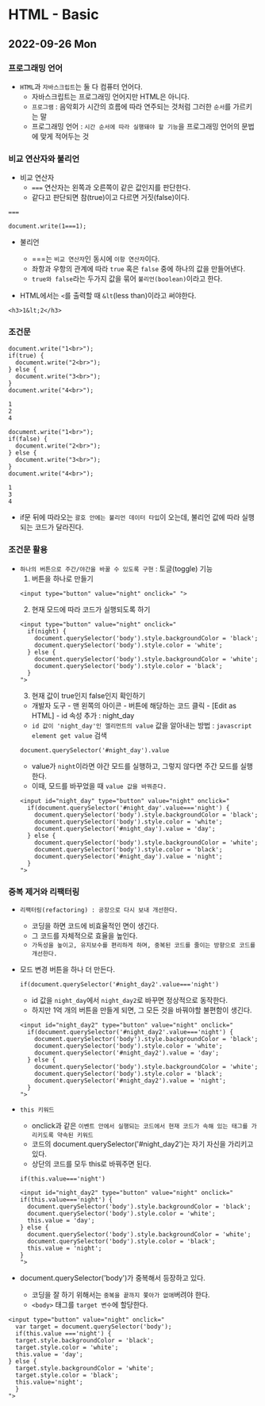 # HTML - Basic
## 2022-09-26 Mon

### 프로그래밍 언어

* `HTML`과 `자바스크립트`는 둘 다 컴퓨터 언어다.
  - 자바스크립트는 프로그래밍 언어지만 HTML은 아니다.
  - `프로그램` : 음악회가 시간의 흐름에 따라 연주되는 것처럼 그러한 `순서`를 가르키는 말
  - 프로그래밍 언어 : `시간 순서에 따라 실행돼야 할 기능`을 프로그래밍 언어의 문법에 맞게 적어두는 것

### 비교 연산자와 불리언

* 비교 연산자
  - `===` 연산자는 왼쪽과 오른쪽이 같은 값인지를 판단한다.
  - 같다고 판단되면 참(true)이고 다르면 거짓(false)이다.
```
===
```
```
document.write(1===1);
``` 

* 불리언
  - ===는 `비교 연산자`인 동시에 `이항 연산자`이다. 
  - 좌항과 우항의 관계에 따라 `true` 혹은 `false` 중에 하나의 값을 만들어낸다.
  - `true와 false`라는 두가지 값을 묶어 `불리언(boolean)`이라고 한다.

* HTML에서는 `<`를 출력할 때 `&lt`(less than)이라고 써야한다.
```
<h3>1&lt;2</h3>
```

### 조건문

```
document.write("1<br>");
if(true) {
  document.write("2<br>");
} else {
  document.write("3<br>");
}
document.write("4<br>");
```
```
1
2
4
```

```
document.write("1<br>");
if(false) {
  document.write("2<br>");
} else {
  document.write("3<br>");
}
document.write("4<br>");
```
```
1
3
4
```
* if문 뒤에 따라오는 `괄호 안에는 불리언 데이터 타입`이 오는데, 불리언 값에 따라 실행되는 코드가 달라진다.

### 조건문 활용

* `하나의 버튼으로 주간/야간을 바꿀 수 있도록 구현` : 토글(toggle) 기능
  1. 버튼을 하나로 만들기
  ```
  <input type="button" value="night" onclick=" ">
  ```
  2. 현재 모드에 따라 코드가 실행되도록 하기
  ```
  <input type="button" value="night" onclick=" 
    if(night) {
      document.querySelector('body').style.backgroundColor = 'black';
      document.querySelector('body').style.color = 'white';
    } else {
      document.querySelector('body').style.backgroundColor = 'white';
      document.querySelector('body').style.color = 'black';      
    }
  ">
  ```
  3. 현재 값이 true인지 false인지 확인하기
  - 개발자 도구 - 맨 왼쪽의 아이콘 - 버튼에 해당하는 코드 클릭 - [Edit as HTML] - id 속성 추가 : night_day
  - `id 값이 'night_day'인 엘리먼트의 value` 값을 알아내는 방법 : `javascript element get value` 검색
  ```
  document.querySelector('#night_day').value
  ```
   - value가 `night`이라면 야간 모드를 실행하고, 그렇지 않다면 주간 모드를 실행한다. 
   - 이때, 모드를 바꾸었을 때 `value 값을 바꿔준다.`
  ```
  <input id="night_day" type="button" value="night" onclick=" 
    if(document.querySelector('#night_day'.value==='night') {
      document.querySelector('body').style.backgroundColor = 'black';
      document.querySelector('body').style.color = 'white';
      document.querySelector('#night_day').value = 'day';
    } else {
      document.querySelector('body').style.backgroundColor = 'white';
      document.querySelector('body').style.color = 'black';     
      document.querySelector('#night_day').value = 'night'; 
    }
  ">
  ```


### 중복 제거와 리팩터링

* `리팩터링(refactoring) : 공장으로 다시 보내 개선한다.`
    - 코딩을 하면 코드에 비효율적인 면이 생긴다.
    - 그 코드를 자체적으로 효율을 높인다.
    - `가독성을 높이고, 유지보수를 편리하게 하며, 중복된 코드를 줄이는 방향으로 코드를 개선한다.`

* 모드 변경 버튼을 하나 더 만든다.
  ```
  if(document.querySelector('#night_day2'.value==='night')
  ```
    - id 값을 `night_day`에서 `night_day2`로 바꾸면 정상적으로 동작한다.
    - 하지만 1억 개의 버튼을 만들게 되면, 그 모든 것을 바꿔야할 불편함이 생긴다.
  ```
  <input id="night_day2" type="button" value="night" onclick=" 
    if(document.querySelector('#night_day2'.value==='night') {
      document.querySelector('body').style.backgroundColor = 'black';
      document.querySelector('body').style.color = 'white';
      document.querySelector('#night_day2').value = 'day';
    } else {
      document.querySelector('body').style.backgroundColor = 'white';
      document.querySelector('body').style.color = 'black';     
      document.querySelector('#night_day2').value = 'night'; 
    }
  ">
  ```

* `this 키워드`
   - onclick과 같은 `이벤트 안에서 실행되는 코드에서 현재 코드가 속해 있는 태그를 가리키도록 약속된 키워드`
   - 코드의 document.querySelector('#night_day2')는 자기 자신을 가리키고 있다.
   - 상단의 코드를 모두 this로 바꿔주면 된다. 
    ```
    if(this.value==='night')
    ```
    ```
  <input id="night_day2" type="button" value="night" onclick=" 
    if(this.value==='night') {
      document.querySelector('body').style.backgroundColor = 'black';
      document.querySelector('body').style.color = 'white';
      this.value = 'day';
    } else {
      document.querySelector('body').style.backgroundColor = 'white';
      document.querySelector('body').style.color = 'black';     
      this.value = 'night'; 
    }
  ">
  ```

* document.querySelector('body')가 중복해서 등장하고 있다.
  - 코딩을 잘 하기 위해서는 `중복을 끝까지 쫓아가 없애`버려야 한다.
  - `<body>` 태그를 `target 변수`에 할당한다.
```
<input type="button" value="night" onclick="
  var target = document.querySelector('body');
  if(this.value ==='night') {
  target.style.backgroundColor = 'black';
  target.style.color = 'white';
  this.value = 'day';
} else {
  target.style.backgroundColor = 'white';
  target.style.color = 'black';
  this.value='night';
  }
">
```
